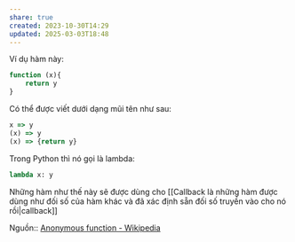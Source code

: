 ```yaml
---
share: true
created: 2023-10-30T14:29
updated: 2025-03-03T18:48
---
```

Ví dụ hàm này:
```js
function (x){
    return y
}
```

Có thể được viết dưới dạng mũi tên như sau:
```js
x => y
(x) => y
(x) => {return y}
```

Trong Python thì nó gọi là lambda:
```python
lambda x: y
```

Những hàm như thế này sẽ được dùng cho [[Callback là những hàm được dùng như đối số của hàm khác và đã xác định sẵn đối số truyền vào cho nó rồi|callback]]

Nguồn:: [Anonymous function - Wikipedia](https://en.wikipedia.org/wiki/Anonymous_function)